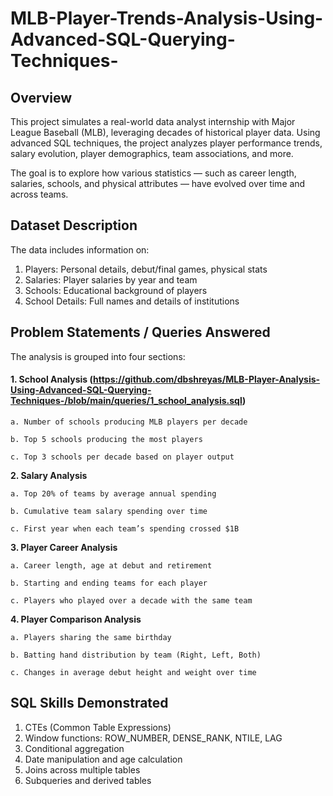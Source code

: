 # MLB-Player-Trends-Analysis-Using-Advanced-SQL-Querying-Techniques-

## Overview
This project simulates a real-world data analyst internship with Major League Baseball (MLB), leveraging decades of historical player data. Using advanced SQL techniques, the project analyzes player performance trends, salary evolution, player demographics, team associations, and more.

The goal is to explore how various statistics — such as career length, salaries, schools, and physical attributes — have evolved over time and across teams.

## Dataset Description
The data includes information on:

1. Players: Personal details, debut/final games, physical stats
2. Salaries: Player salaries by year and team
3. Schools: Educational background of players
4. School Details: Full names and details of institutions

## Problem Statements / Queries Answered

The analysis is grouped into four sections:

#### 1. School Analysis (https://github.com/dbshreyas/MLB-Player-Analysis-Using-Advanced-SQL-Querying-Techniques-/blob/main/queries/1_school_analysis.sql)

    a. Number of schools producing MLB players per decade
    
    b. Top 5 schools producing the most players
    
    c. Top 3 schools per decade based on player output

**2. Salary Analysis**

    a. Top 20% of teams by average annual spending
    
    b. Cumulative team salary spending over time
    
    c. First year when each team’s spending crossed $1B

**3. Player Career Analysis**

    a. Career length, age at debut and retirement
    
    b. Starting and ending teams for each player
    
    c. Players who played over a decade with the same team

**4. Player Comparison Analysis**

    a. Players sharing the same birthday
    
    b. Batting hand distribution by team (Right, Left, Both)
    
    c. Changes in average debut height and weight over time

## SQL Skills Demonstrated

1. CTEs (Common Table Expressions)
2. Window functions: ROW_NUMBER, DENSE_RANK, NTILE, LAG
3. Conditional aggregation
4. Date manipulation and age calculation
5. Joins across multiple tables
6. Subqueries and derived tables






